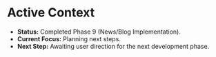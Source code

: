 # Active Context

*   **Status:** Completed Phase 9 (News/Blog Implementation).
*   **Current Focus:** Planning next steps.
*   **Next Step:** Awaiting user direction for the next development phase. 